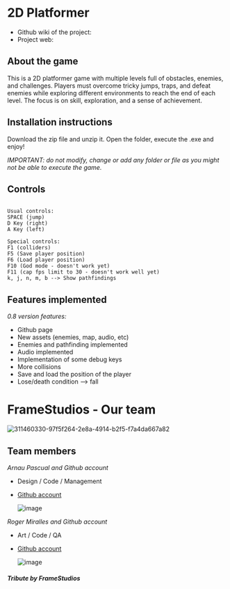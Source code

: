 # 2D Platformer

* Github wiki of the project:
* Project web: 

## About the game

This is a 2D platformer game with multiple levels full of obstacles, enemies, and challenges. Players must overcome tricky jumps, traps, and defeat enemies while exploring different environments to reach the end of each level. The focus is on skill, exploration, and a sense of achievement.

## Installation instructions

Download the zip file and unzip it. Open the folder, execute the .exe and enjoy!

_IMPORTANT: do not modify, change or add any folder or file as you might not be able to execute the game._

## Controls
~~~~~~~~~~~~~~~

Usual controls:
SPACE (jump)
D Key (right)
A Key (left)

Special controls:
F1 (colliders)
F5 (Save player position)
F6 (Load player position)
F10 (God mode - doesn't work yet)
F11 (cap fps limit to 30 - doesn't work well yet)
k, j, n, m, b --> Show pathfindings

~~~~~~~~~~~~~~~

## Features implemented

_0.8 version features:_

* Github page
* New assets (enemies, map, audio, etc)
* Enemies and pathfinding implemented
* Audio implemented
* Implementation of some debug keys
* More collisions
* Save and load the position of the player
* Lose/death condition --> fall

# FrameStudios - Our team

![311460330-97f5f264-2e8a-4914-b2f5-f7a4da667a82](https://github.com/Pascra/Pac-Man/assets/160216424/10c01ef0-be32-4d84-a5b6-701ed7fa1327)

## Team members

_Arnau Pascual and Github account_

* Design / Code / Management
* [Github account](https://github.com/Pascra)
  
  ![image](https://github.com/Pascra/Pac-Man/assets/160216424/46251066-7879-478c-afe9-56c7ef9d027b)


_Roger Miralles and Github account_

* Art / Code / QA
* [Github account](https://github.com/Roster247)
  
  ![image](https://github.com/Pascra/Pac-Man/assets/160216424/f4575d55-e701-4ef9-8ec8-652da0fecf6a)




#### _Tribute by FrameStudios_
